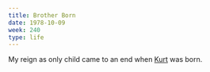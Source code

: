 ```yaml
---
title: Brother Born
date: 1978-10-09
week: 240
type: life
---
```


My reign as only child came to an end when [Kurt](http://kurt.gerwitz.com/) was born.
